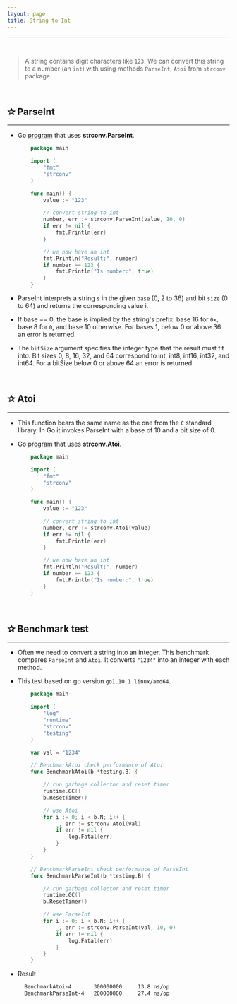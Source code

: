 ```yaml
---
layout: page
title: String to Int
---
```


***
&nbsp;

> A string contains digit characters like `123`. We can convert this string to a number (an `int`) with using methods `ParseInt`, `Atoi` from `strconv` package.

<!-- markdownlint-disable MD002 -->
&nbsp;

## ✰ ParseInt

***

* Go [program](https://play.golang.org/p/S3OQYXWocQC) that uses **strconv.ParseInt**.

    ```go
        package main

        import (
            "fmt"
            "strconv"
        )

        func main() {
            value := "123"

            // convert string to int
            number, err := strconv.ParseInt(value, 10, 0)
            if err != nil {
                fmt.Println(err)
            }

            // we now have an int
            fmt.Println("Result:", number)
            if number == 123 {
                fmt.Println("Is number:", true)
            }
        }
    ```

* ParseInt interprets a string `s` in the given `base` (0, 2 to 36) and bit `size` (0 to 64) and returns the corresponding value i.

* If base == 0, the base is implied by the string's prefix: base 16 for `0x`, base 8 for `0`, and base 10 otherwise. For bases 1, below 0 or above 36 an error is returned.

* The `bitSize` argument specifies the integer type that the result must fit into. Bit sizes 0, 8, 16, 32, and 64 correspond to int, int8, int16, int32, and int64. For a bitSize below 0 or above 64 an error is returned.

<!-- markdownlint-disable MD002 -->
&nbsp;

## ✰ Atoi

***

* This function bears the same name as the one from the `C` standard library. In Go it invokes ParseInt with a base of 10 and a bit size of 0.

* Go [program](https://play.golang.org/p/S3OQYXWocQC) that uses **strconv.Atoi**.

    ```go
        package main

        import (
            "fmt"
            "strconv"
        )

        func main() {
            value := "123"

            // convert string to int
            number, err := strconv.Atoi(value)
            if err != nil {
                fmt.Println(err)
            }

            // we now have an int
            fmt.Println("Result:", number)
            if number == 123 {
                fmt.Println("Is number:", true)
            }
        }
    ```
&nbsp;

## ✰ Benchmark test

***

* Often we need to convert a string into an integer. This benchmark compares `ParseInt` and `Atoi`. It converts `"1234"` into an integer with each method.

* This test based on go version `go1.10.1 linux/amd64`.

    ```go
        package main

        import (
            "log"
            "runtime"
            "strconv"
            "testing"
        )

        var val = "1234"

        // BenchmarkAtoi check performance of Atoi
        func BenchmarkAtoi(b *testing.B) {

            // run garbage collector and reset timer
            runtime.GC()
            b.ResetTimer()

            // use Atoi
            for i := 0; i < b.N; i++ {
                _, err := strconv.Atoi(val)
                if err != nil {
                    log.Fatal(err)
                }
            }
        }

        // BenchmarkParseInt check performance of ParseInt
        func BenchmarkParseInt(b *testing.B) {

            // run garbage collector and reset timer
            runtime.GC()
            b.ResetTimer()

            // use ParseInt
            for i := 0; i < b.N; i++ {
                _, err := strconv.ParseInt(val, 10, 0)
                if err != nil {
                    log.Fatal(err)
                }
            }
        }
    ```

* Result

  ```sh
    BenchmarkAtoi-4       300000000     13.8 ns/op
    BenchmarkParseInt-4   200000000     27.4 ns/op
  ```
